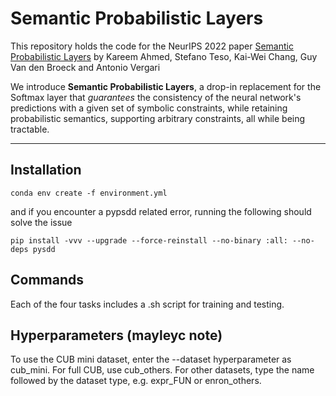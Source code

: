 # Semantic Probabilistic Layers

This repository holds the code for the NeurIPS 2022 paper [Semantic Probabilistic Layers](https://openreview.net/forum?id=o-mxIWAY1T8)
by Kareem Ahmed, Stefano Teso, Kai-Wei Chang, Guy Van den Broeck and Antonio Vergari

We introduce **Semantic Probabilistic Layers**, a drop-in replacement for the Softmax layer that *guarantees* the consistency of the neural
network's predictions with a given set of symbolic constraints, while retaining probabilistic semantics, supporting arbitrary constraints,
all while being tractable.

-------------------- 

## Installation
```
conda env create -f environment.yml
```

and if you encounter a pypsdd related error, running the following should solve the issue
```
pip install -vvv --upgrade --force-reinstall --no-binary :all: --no-deps pysdd
```

## Commands
Each of the four tasks includes a .sh script for training and testing.


## Hyperparameters (mayleyc note)
To use the CUB mini dataset, enter the --dataset hyperparameter as cub_mini. For full CUB, use cub_others. For other datasets, type the name followed by the dataset type, e.g. expr_FUN or enron_others.
